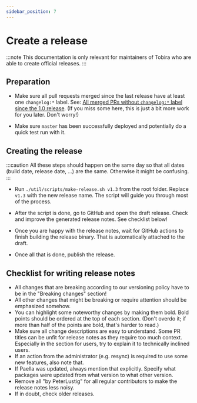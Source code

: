 ```yaml
---
sidebar_position: 7
---
```


# Create a release

:::note
This documentation is only relevant for maintainers of Tobira who are able to create official releases.
:::

## Preparation

- Make sure all pull requests merged since the last release have at least one `changelog:*` label.
  See: [All merged PRs without `changelog:*` label since the 1.0 release][prs-without-label].
  (If you miss some here, this is just a bit more work for you later. Don't worry!)

- Make sure `master` has been successfully deployed and potentially do a quick test run with it.

[prs-without-label]: https://github.com/elan-ev/tobira/pulls?q=is%3Apr+-label%3Achangelog%3Auser%2Cchangelog%3Adev%2Cchangelog%3Aadmin%2Cchangelog%3Abreaking+is%3Amerged+closed%3A%3E2022-07-28+

## Creating the release

:::caution
All these steps should happen on the same day so that all dates (build date, release date, ...) are the same.
Otherwise it might be confusing.
:::

- Run `./util/scripts/make-release.sh v1.3` from the root folder.
  Replace `v1.3` with the new release name.
  The script will guide you through most of the process.

- After the script is done, go to GitHub and open the draft release.
  Check and improve the generated release notes.
  See checklist below!

- Once you are happy with the release notes, wait for GitHub actions to finish building the release binary.
  That is automatically attached to the draft.

- Once all that is done, publish the release.


## Checklist for writing release notes

- All changes that are breaking according to our versioning policy have to be in the "Breaking changes" section!
- All other changes that might be breaking or require attention should be emphasized somehow.
- You can highlight some noteworthy changes by making them bold.
  Bold points should be ordered at the top of each section.
  (Don't overdo it; if more than half of the points are bold, that's harder to read.)
- Make sure all change descriptions are easy to understand.
  Some PR titles can be unfit for release notes as they require too much context.
  Especially in the section for users, try to explain it to technically inclined users.
- If an action from the administrator (e.g. resync) is required to use some new features, also note that.
- If Paella was updated, always mention that explicitly. Specify what packages were updated from what version to what other version.
- Remove all "by PeterLustig" for all regular contributors to make the release notes less noisy.
- If in doubt, check older releases.
